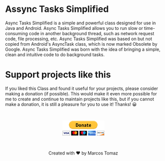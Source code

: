 # Assync Tasks Simplified
 
Async Tasks Simplified is a simple and powerful class designed for use in Java and Android. Async Tasks Simplified allows you to run slow or time-consuming code in another background thread, such as network request code, file processing, etc. Async Tasks Simplified was based on but not copied from Android's AsyncTask class, which is now marked Obsolete by Google. Async Tasks Simplified was born with the idea of bringing a simple, clean and intuitive code to do background tasks.

# Support projects like this

If you liked this Class and found it useful for your projects, please consider making a donation (if possible). This would make it even more possible for me to create and continue to maintain projects like this, but if you cannot make a donation, it is still a pleasure for you to use it! Thanks! 😀

<br>

<p align="center">
    <a href="https://www.paypal.com/donate/?hosted_button_id=MVDJY3AXLL8T2" target="_blank">
        <img src="Async-Tasks-Simplified-Source/Resources/paypal-donate.png" alt="Donate" />
    </a>
</p>

<br>

<p align="center">
Created with ❤ by Marcos Tomaz
</p>